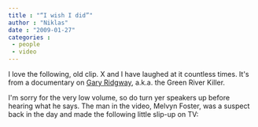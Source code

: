 ```yaml
---
title : "“I wish I did”"
author : "Niklas"
date : "2009-01-27"
categories : 
 - people
 - video
---
```


I love the following, old clip. X and I have laughed at it countless times. It's from a documentary on [Gary Ridgway](http://en.wikipedia.org/wiki/Gary_Ridgway), a.k.a. the Green River Killer.

I'm sorry for the very low volume, so do turn yer speakers up before hearing what he says. The man in the video, Melvyn Foster, was a suspect back in the day and made the following little slip-up on TV:
